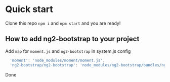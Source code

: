 # Quick start

Clone this repo
`npm i` and `npm start` and you are ready!

## How to add ng2-bootstrap to your project
Add `map` for `moment.js` and `ng2-bootstrap` in system.js config
  ```js
    'moment': 'node_modules/moment/moment.js',
    'ng2-bootstrap/ng2-bootstrap': 'node_modules/ng2-bootstrap/bundles/ng2-bootstrap.umd.js',
  ```
Done
